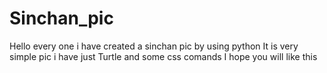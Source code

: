 # Sinchan_pic
Hello every one i have created a sinchan pic by using python 
It is very simple pic i have just Turtle and some css comands 
I hope you will like this 
